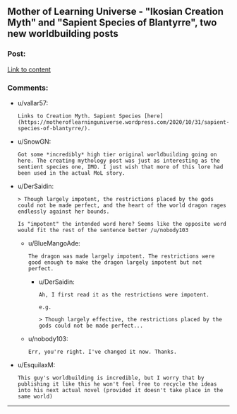 ## Mother of Learning Universe - "Ikosian Creation Myth" and "Sapient Species of Blantyrre", two new worldbuilding posts

### Post:

[Link to content](https://motheroflearninguniverse.wordpress.com/2020/10/31/ikosian-creation-myth/)

### Comments:

- u/vallar57:
  ```
  Links to Creation Myth. Sapient Species [here](https://motheroflearninguniverse.wordpress.com/2020/10/31/sapient-species-of-blantyrre/).
  ```

- u/SnowGN:
  ```
  Got some *incredibly* high tier original worldbuilding going on here. The creating mythology post was just as interesting as the sentient species one, IMO. I just wish that more of this lore had been used in the actual MoL story.
  ```

- u/DerSaidin:
  ```
  > Though largely impotent, the restrictions placed by the gods could not be made perfect, and the heart of the world dragon rages endlessly against her bounds.

  Is "impotent" the intended word here? Seems like the opposite word would fit the rest of the sentence better /u/nobody103
  ```

  - u/BlueMangoAde:
    ```
    The dragon was made largely impotent. The restrictions were good enough to make the dragon largely impotent but not perfect.
    ```

    - u/DerSaidin:
      ```
      Ah, I first read it as the restrictions were impotent.

      e.g.

      > Though largely effective, the restrictions placed by the gods could not be made perfect...
      ```

  - u/nobody103:
    ```
    Err, you're right. I've changed it now. Thanks.
    ```

- u/EsquilaxM:
  ```
  This guy's worldbuilding is incredible, but I worry that by publishing it like this he won't feel free to recycle the ideas into his next actual novel (provided it doesn't take place in the same world)
  ```

---

